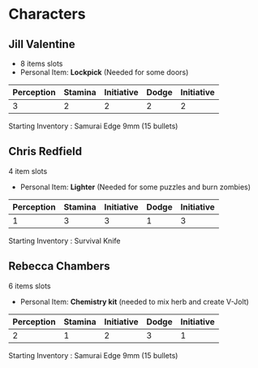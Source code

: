 Characters
===

Jill Valentine
----
* 8 items slots
* Personal Item: **Lockpick** (Needed for some doors)

| Perception | Stamina | Initiative | Dodge | Initiative |
|------------|---------|------------|-------|------------|
| 3 | 2 | 2 | 2 | 2 |

Starting Inventory : Samurai Edge 9mm (15 bullets)

Chris Redfield
----
4 item slots
* Personal Item: **Lighter** (Needed for some puzzles and burn zombies)

| Perception | Stamina | Initiative | Dodge | Initiative |
|------------|---------|------------|-------|------------|
| 1 | 3 | 3 | 1 | 3 |

Starting Inventory : Survival Knife

Rebecca Chambers
----
6 items slots
* Personal Item: **Chemistry kit** (needed to mix herb and create V-Jolt)

| Perception | Stamina | Initiative | Dodge | Initiative |
|------------|---------|------------|-------|------------|
| 2 | 1 | 2 | 3 | 1 |

Starting Inventory : Samurai Edge 9mm (15 bullets)
